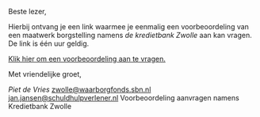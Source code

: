 Beste lezer,

Hierbij ontvang je een link waarmee je eenmalig een voorbeoordeling van een maatwerk borgstelling namens *de kredietbank Zwolle* aan kan vragen. De link is één uur geldig.

[Klik hier om een voorbeoordeling aan te vragen.](https://waarborgfonds.sbn.nl/kredietbanken/88b33783-0a04-4d94-afae-a6d117d63ad8/voorbeoordelen?autorisatie=96e3a45a-f3eb-40ac-a2f6-35c33def9c12)
 
Met vriendelijke groet,

*Piet de Vries*
<from>zwolle@waarborgfonds.sbn.nl</from>
<to>jan.jansen@schuldhulpverlener.nl</to>
<subject>Voorbeoordeling aanvragen namens Kredietbank Zwolle</subject>
